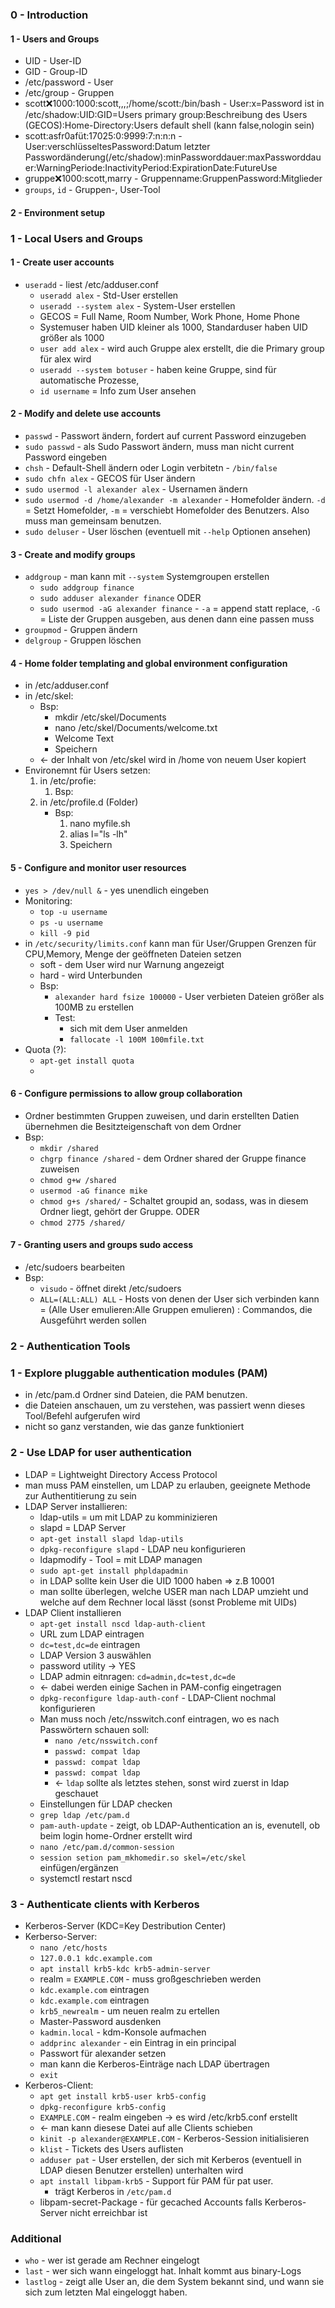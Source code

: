### 0 - Introduction
#### 1 - Users and Groups
* UID - User-ID
* GID - Group-ID
* /etc/password - User
* /etc/group - Gruppen
* scott:x:1000:1000:scott,,,;/home/scott:/bin/bash - User:x=Password ist in /etc/shadow:UID:GID=Users primary group:Beschreibung des Users (GECOS):Home-Directory:Users default shell (kann false,nologin sein)
* scott:asfr0afüt:17025:0:9999:7:n:n:n - User:verschlüsseltesPassword:Datum letzter Passwordänderung(/etc/shadow):minPassworddauer:maxPassworddauer:WarningPeriode:InactivityPeriod:ExpirationDate:FutureUse
* gruppe:x:1000:scott,marry - Gruppenname:GruppenPassword:Mitglieder
* `groups`, `id` - Gruppen-, User-Tool
#### 2 - Environment setup
### 1 - Local Users and Groups
#### 1 - Create user accounts
* `useradd` - liest /etc/adduser.conf
    * `useradd alex` - Std-User erstellen
    * `useradd --system alex` - System-User erstellen
    * GECOS = Full Name, Room Number, Work Phone, Home Phone
    * Systemuser haben UID kleiner als 1000, Standarduser haben UID größer als 1000
    * `user add alex` - wird auch Gruppe alex erstellt, die die Primary group für alex wird
    * `useradd --system botuser` - haben keine Gruppe, sind für automatische Prozesse,
    * `id username` = Info zum User ansehen
#### 2 - Modify and delete use accounts
* `passwd` - Passwort ändern, fordert auf current Password einzugeben
* `sudo passwd` - als Sudo Passwort ändern, muss man nicht current Password eingeben
* `chsh` - Default-Shell ändern oder Login verbitetn - `/bin/false`
* `sudo chfn alex` - GECOS für User ändern
* `sudo usermod -l alexander alex` - Usernamen ändern
* `sudo usermod -d /home/alexander -m alexander` - Homefolder ändern. `-d` = Setzt Homefolder, `-m` = verschiebt Homefolder des Benutzers. Also muss man gemeinsam benutzen.
* `sudo deluser` - User löschen (eventuell mit `--help` Optionen ansehen)
#### 3 - Create and modify groups
* `addgroup` - man kann mit `--system` Systemgroupen erstellen
    * `sudo addgroup finance`
    * `sudo adduser alexander finance`
    ODER
    * `sudo usermod -aG alexander finance` - `-a` = append statt replace, `-G` = Liste der Gruppen ausgeben, aus denen dann eine passen muss
* `groupmod` - Gruppen ändern 
* `delgroup` - Gruppen löschen
#### 4 - Home folder templating and global environment configuration
* in /etc/adduser.conf
* in /etc/skel:
    * Bsp:
        * mkdir /etc/skel/Documents
        * nano /etc/skel/Documents/welcome.txt
        * Welcome Text
        * Speichern
    * <- der Inhalt von /etc/skel wird in /home von neuem User kopiert
* Environemnt für Users setzen:
    1. in /etc/profie:
        1. Bsp:
    2. in /etc/profile.d (Folder)
        * Bsp:
            1. nano myfile.sh
            2. alias l="ls -lh"
            2. Speichern
#### 5 - Configure and monitor user resources
* `yes > /dev/null &` - yes unendlich eingeben
* Monitoring:
    * `top -u username`
    * `ps -u username`
    * `kill -9 pid`
* in `/etc/security/limits.conf` kann man für User/Gruppen Grenzen für CPU,Memory, Menge der geöffneten Dateien setzen
    * soft - dem User wird nur Warnung angezeigt
    * hard - wird Unterbunden
    * Bsp:
        * `alexander hard fsize 100000` - User verbieten Dateien größer als 100MB zu erstellen
        * Test:
            * sich mit dem User anmelden
            * `fallocate -l 100M 100mfile.txt`
* Quota (?):
    * `apt-get install quota`
    * 

#### 6 - Configure permissions to allow group collaboration
* Ordner bestimmten Gruppen zuweisen, und darin erstellten Datien übernehmen die Besitzteigenschaft von dem Ordner
* Bsp:
    * `mkdir /shared`
    * `chgrp finance /shared` - dem Ordner shared der Gruppe finance zuweisen
    * `chmod g+w /shared`
    * `usermod -aG finance mike`
    * `chmod g+s /shared/` - Schaltet groupid an, sodass, was in diesem Ordner liegt, gehört der Gruppe.
    ODER
    * `chmod 2775 /shared/`

#### 7 - Granting users and groups sudo access
* /etc/sudoers bearbeiten
* Bsp:
    * `visudo` - öffnet direkt /etc/sudoers
    * `ALL=(ALL:ALL) ALL` - Hosts von denen der User sich verbinden kann = (Alle User emulieren:Alle Gruppen emulieren) : Commandos, die Ausgeführt werden sollen
### 2 - Authentication Tools
### 1 - Explore pluggable authentication modules (PAM)
* in /etc/pam.d Ordner sind Dateien, die PAM benutzen.
* die Dateien anschauen, um zu verstehen, was passiert wenn dieses Tool/Befehl aufgerufen wird
* nicht so ganz verstanden, wie das ganze funktioniert
### 2 - Use LDAP for user authentication
* LDAP = Lightweight Directory Access Protocol
* man muss PAM einstellen, um LDAP zu erlauben, geeignete Methode zur Authentitierung zu sein
* LDAP Server installieren:
    * ldap-utils = um mit LDAP zu komminizieren
    * slapd = LDAP Server
    * `apt-get install slapd ldap-utils`
    * `dpkg-reconfigure slapd` - LDAP neu konfigurieren
    * ldapmodify - Tool = mit LDAP managen
    * `sudo apt-get install phpldapadmin`
    * in LDAP sollte kein User die UID 1000 haben => z.B 10001
    * man sollte überlegen, welche USER man nach LDAP umzieht und welche auf dem Rechner local lässt (sonst Probleme mit UIDs)
* LDAP Client installieren
    * `apt-get install nscd ldap-auth-client`
    * URL zum LDAP eintragen
    * `dc=test,dc=de` eintragen
    * LDAP Version 3 auswählen
    * password utility -> YES
    * LDAP admin eitnragen: `cd=admin,dc=test,dc=de`
    * <- dabei werden einige Sachen in PAM-config eingetragen
    * `dpkg-reconfigure ldap-auth-conf` - LDAP-Client nochmal konfigurieren 
    * Man muss noch /etc/nsswitch.conf eintragen, wo es nach Passwörtern schauen soll:
        * `nano /etc/nsswitch.conf`
        * `passwd: compat ldap`
        * `passwd: compat ldap`
        * `passwd: compat ldap`
        * <- `ldap` sollte als letztes stehen, sonst wird zuerst in ldap geschauet
    * Einstellungen für LDAP checken
    * `grep ldap /etc/pam.d`
    * `pam-auth-update` - zeigt, ob LDAP-Authentication an is, evenutell, ob beim login home-Ordner erstellt wird
    * `nano /etc/pam.d/common-session`
    * `session setion pam_mkhomedir.so skel=/etc/skel` einfügen/ergänzen
    * systemctl restart nscd
### 3 - Authenticate clients with Kerberos
* Kerberos-Server (KDC=Key Destribution Center)
* Kerberso-Server:
    * `nano /etc/hosts`
    * `127.0.0.1 kdc.example.com`
    * `apt install krb5-kdc krb5-admin-server`
    * realm = `EXAMPLE.COM` - muss großgeschrieben werden
    * `kdc.example.com` eintragen
    * `kdc.example.com` eintragen
    * `krb5_newrealm` - um neuen realm zu ertellen
    * Master-Password ausdenken
    * `kadmin.local` - kdm-Konsole aufmachen
    * `addprinc alexander` - ein Eintrag in ein principal
    * Passwort für alexander setzen
    * man kann die Kerberos-Einträge nach LDAP übertragen
    * `exit`
* Kerberos-Client:
    * `apt get install krb5-user krb5-config`
    * `dpkg-reconfigure krb5-config`
    * `EXAMPLE.COM` - realm eingeben -> es wird /etc/krb5.conf erstellt
    * <- man kann diesese Datei auf alle Clients schieben
    * `kinit -p alexander@EXAMPLE.COM` - Kerberos-Session initialisieren
    * `klist` - Tickets des Users auflisten
    * `adduser pat` - User erstellen, der sich mit Kerberos (eventuell in LDAP diesen Benutzer erstellen) unterhalten wird
    * `apt install libpam-krb5` - Support für PAM für pat user.
        * trägt Kerberos in `/etc/pam.d`
    * libpam-secret-Package - für gecached Accounts falls Kerberos-Server nicht erreichbar ist
### Additional
* `who` - wer ist gerade am Rechner eingelogt
* `last` - wer sich wann eingeloggt hat. Inhalt kommt aus binary-Logs
* `lastlog` - zeigt alle User an, die dem System bekannt sind, und wann sie sich zum letzten Mal eingeloggt haben.
